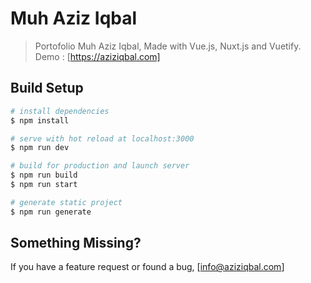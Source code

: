 # Muh Aziz Iqbal

> Portofolio Muh Aziz Iqbal, 
> Made with Vue.js, Nuxt.js and Vuetify. Demo : [https://aziziqbal.com]


## Build Setup

```bash
# install dependencies
$ npm install

# serve with hot reload at localhost:3000
$ npm run dev

# build for production and launch server
$ npm run build
$ npm run start

# generate static project
$ npm run generate
```

## Something Missing?

If you have a feature request or found a bug, [info@aziziqbal.com]

